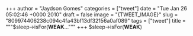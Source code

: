 
+++
author = "Jaydson Gomes"
categories = ["tweet"]
date = "Tue Jan 26 05:02:46 +0000 2010"
draft = false
image = "{TWEET_IMAGE}"
slug = "809974406238c094c4fa43bf13df32156a0af089"
tags = ["tweet"]
title = """$sleep-&gt;isFor(__WEAK__..."""
+++
$sleep-&gt;isFor(__WEAK__)
